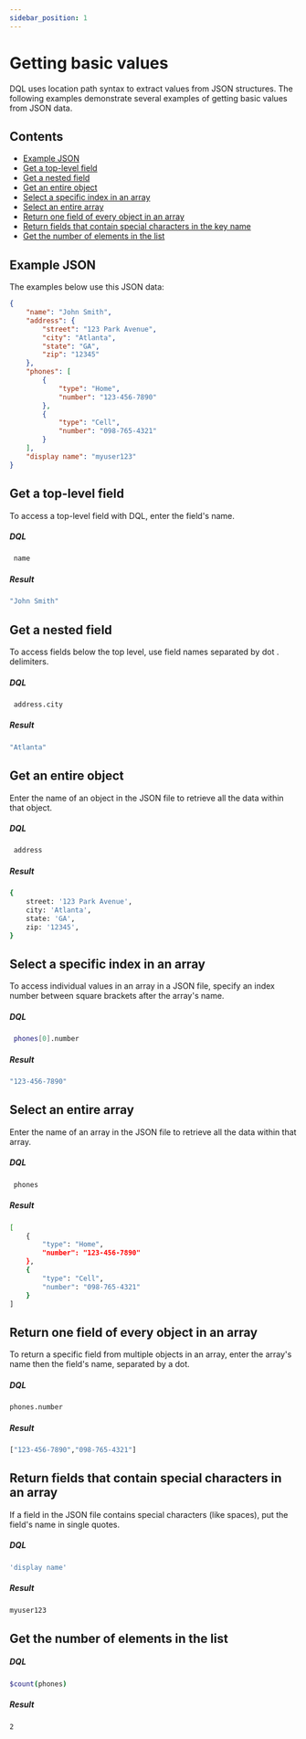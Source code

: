 ```yaml
---
sidebar_position: 1
---
```


# Getting basic values

DQL uses location path syntax to extract values from JSON structures. The following examples demonstrate several examples of getting basic values from JSON data.

## Contents

- [Example JSON](../getting-basic-values#example-json)
- [Get a top-level field](../getting-basic-values#get-a-top-level-field)
- [Get a nested field](../getting-basic-values#get-a-nested-field)
- [Get an entire object](../getting-basic-values#get-an-entire-object)
- [Select a specific index in an array](../getting-basic-values#select-a-specific-index-in-an-array)
- [Select an entire array](../getting-basic-values#select-an-entire-array)
- [Return one field of every object in an array](../getting-basic-values#return-one-field-of-every-object-in-an-array)
- [Return fields that contain special characters in the key name](../getting-basic-values#return-fields-that-contain-special-characters-in-an-array)
- [Get the number of elements in the list](../getting-basic-values#get-the-number-of-elements-in-the-list)

## Example JSON
The examples below use this JSON data:

```json
{
    "name": "John Smith",
    "address": {
        "street": "123 Park Avenue",
        "city": "Atlanta",
        "state": "GA",
        "zip": "12345"
    },
    "phones": [
        {
            "type": "Home",
            "number": "123-456-7890"
        },
        {
            "type": "Cell",
            "number": "098-765-4321"
        }
    ],
    "display name": "myuser123"
}
```

## Get a top-level field
To access a top-level field with DQL, enter the field's name.
##### DQL
```bash
 name
```
##### Result
```bash
"John Smith"
```

## Get a nested field
To access fields below the top level, use field names separated by dot . delimiters.

##### DQL
```bash
 address.city
```
##### Result
```bash
"Atlanta"
```

## Get an entire object
Enter the name of an object in the JSON file to retrieve all the data within that object.

##### DQL
```bash
 address
```
##### Result
```bash
{
    street: '123 Park Avenue',
    city: 'Atlanta',
    state: 'GA',
    zip: '12345',
}
```

## Select a specific index in an array
To access individual values in an array in a JSON file, specify an index number between square brackets after the array's name.

##### DQL
```bash
 phones[0].number
```
##### Result
```bash
"123-456-7890"
```

## Select an entire array
Enter the name of an array in the JSON file to retrieve all the data within that array.

##### DQL
```bash
 phones
```
##### Result
```bash
[
    {
        "type": "Home",
        "number": "123-456-7890"
    },
    {
        "type": "Cell",
        "number": "098-765-4321"
    }
]
```

## Return one field of every object in an array
To return a specific field from multiple objects in an array, enter the array's name then the field's name, separated by a dot.

##### DQL
```bash
phones.number
```
##### Result
```bash
["123-456-7890","098-765-4321"]
```

## Return fields that contain special characters in an array
If a field in the JSON file contains special characters (like spaces), put the field's name in single quotes.

##### DQL
```bash
'display name'
```
##### Result
```bash
myuser123
```

## Get the number of elements in the list

##### DQL
```bash
$count(phones)
```
##### Result
```bash
2
```


